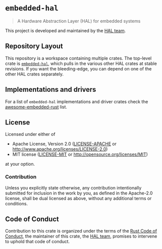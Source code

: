 # `embedded-hal`

>  A Hardware Abstraction Layer (HAL) for embedded systems

This project is developed and maintained by the [HAL team][team].

## Repository Layout

This repository is a workspace containing multiple crates. The top-level crate is [`embedded-hal`](./embedded-hal), which pulls in the various other HAL crates at stable revisions. If you want the bleeding-edge, you can depend on one of the other HAL crates separately.

## Implementations and drivers

For a list of `embedded-hal` implementations and driver crates check the [awesome-embedded-rust]
list.

[awesome-embedded-rust]: https://github.com/rust-embedded/awesome-embedded-rust#driver-crates

## License

Licensed under either of

- Apache License, Version 2.0 ([LICENSE-APACHE](LICENSE-APACHE) or
  http://www.apache.org/licenses/LICENSE-2.0)
- MIT license ([LICENSE-MIT](LICENSE-MIT) or http://opensource.org/licenses/MIT)

at your option.

### Contribution

Unless you explicitly state otherwise, any contribution intentionally submitted
for inclusion in the work by you, as defined in the Apache-2.0 license, shall be
dual licensed as above, without any additional terms or conditions.

## Code of Conduct

Contribution to this crate is organized under the terms of the [Rust Code of
Conduct][CoC], the maintainer of this crate, the [HAL team][team], promises
to intervene to uphold that code of conduct.

[CoC]: CODE_OF_CONDUCT.md
[team]: https://github.com/rust-embedded/wg#the-hal-team

